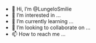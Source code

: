 - 👋 Hi, I’m @LungeloSmilie
- 👀 I’m interested in ...
- 🌱 I’m currently learning ...
- 💞️ I’m looking to collaborate on ...
- 📫 How to reach me ...

<!---
LungeloSmilie/LungeloSmilie is a ✨ special ✨ repository because its `README.md` (this file) appears on your GitHub profile.
You can click the Preview link to take a look at your changes.
--->
